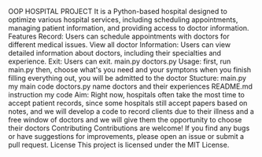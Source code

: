 OOP HOSPITAL PROJECT
It is a Python-based hospital designed to optimize various hospital services, including scheduling appointments, managing patient information, and providing access to doctor information.
Features
Record: Users can schedule appointments with doctors for different medical issues.
View all doctor Information: Users can view detailed information about doctors, including their specialties and experience.
Exit: Users can exit.
main.py
doctors.py
Usage:
first, run main.py
then, choose what's you need and your symptons
when you finish filling everything out, you will be admitted to the doctor
Stucture:
main.py my main code
doctors.py name doctors and their experiences
README.md instruction my code 
Aim: Right now, hospitals often take the most time to accept patient records, since some hospitals still accept papers based on notes, and we will develop a code to record clients due to their illness and a free window of doctors and we will give them the opportunity to choose their doctors 
Contributing
Contributions are welcome! If you find any bugs or have suggestions for improvements, please open an issue or submit a pull request.
License
This project is licensed under the MIT License.
